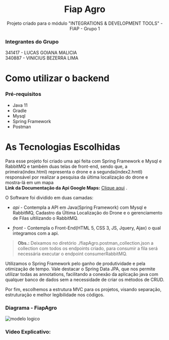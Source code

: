 <h1 align="center"> Fiap Agro </h1>
<p align="center"> Projeto criado para o módulo "INTEGRATIONS & DEVELOPMENT TOOLS" - FIAP - Grupo 1 <br></p>


###  Integrantes do Grupo<Br>
341417 - LUCAS GOIANA MALICIA<br>
340887 - VINICIUS BEZERRA LIMA<br>

# Como utilizar o backend

### Pré-requisitos

- Java 11
- Gradle
- Mysql
- Spring Framework
- Postman

# As Tecnologias Escolhidas

Para esse projeto foi criado uma api feita com Spring Framework e Mysql e RabbitMQ e também duas telas de front-end, sendo que, a primeira(index.html) representa o drone e a segunda(index2.hmtl) responsável por realizar a pesquisa da última localização do drone e mostra-lá em um mapa<br> <b>Link da Documentação da Api Google Maps:</b> <a href ="https://developers.google.com/maps/documentation/javascript/marker-clustering">Clique aqui</a> .

O Software foi dividido em duas camadas:

- *api* - Contempla a API em Java(Spring Framework) com Mysql e RabbitMQ, Cadastro da Última Localização do Drone e o gerenciamento de Filas ultilizando o RabbitMQ.
  <br>

- *front* - Contempla o Front-End(HTML 5, CSS 3, JS, Jquery, Ajax) o qual integramos com a api.

> <b>Obs.:</b> Deixamos no diretório ./fiapAgro.postman_collection.json a collection com todos os endpoints criado, para consumir a fila será necessária executar o endpoint consumerRabbitMQ.

Utilizamos o Spring Framework pelo ganho de produtividade e pela otimização de tempo.
Vale destacar o Spring Data JPA, que nos permite utilizar todas as annotations, facilitando a conexão da aplicação java com qualquer banco de dados sem a necessidade de criar os
métodos de CRUD.

Por fim, escolhemos a estrutura MVC para os projetos, visando separação, estruturação e melhor legibilidade nos códigos.

### Diagrama - FiapAgro

![modelo logico](https://lucasgoiana.com/integrations/Screenshot.png)

  ### Video Explicativo: <a hres="https://youtu.be/aEgayyYPdsA"></a>
